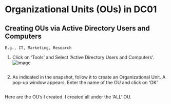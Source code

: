 # Organizational Units (OUs) in DC01

## Creating OUs via Active Directory Users and Computers
``E.g., IT, Marketing, Research``
1. Click on ‘Tools’ and Select ‘Active Directory Users and Computers’.
   ![image]()
<p align="center">
  <img src="https://github.com/user-attachments/assets/b17269c7-3533-4c3c-984f-e908026793a2" alt="">
</p>
  
2. As indicated in the snapshot, follow it to create an Organizational Unit. A pop-up window appears.
Enter the name of the OU and click on ‘OK’
  
<p align="center">
  <img src="![image](https://github.com/user-attachments/assets/4d070e0b-6ed7-4416-a19a-f2a335de4bd0)
" alt="">
</p>

Here are the OU’s I created. I created all under the ‘ALL’ OU.
<p align="center">
  <img src="https://github.com/user-attachments/assets/e48e68fe-8d18-4583-a9a0-0d66f0941ecc" alt="">
</p>
